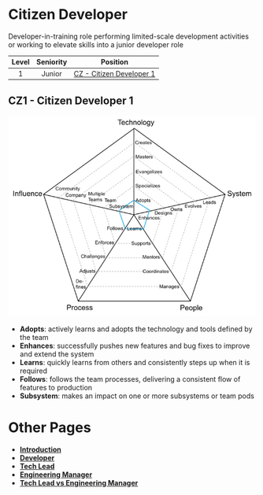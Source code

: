 # Citizen Developer

Developer-in-training role performing limited-scale development activities or working to elevate skills into a junior developer role

| Level | Seniority | Position |
| :---: | :---: | :---: |
| 1 | Junior | [CZ - Citizen Developer 1](#CZ1---citizen-developer-1) |

## CZ1 - Citizen Developer 1

![Citizen Developer 1](/charts/developer-1.png)

* **Adopts**: actively learns and adopts the technology and tools defined by the team
* **Enhances**: successfully pushes new features and bug fixes to improve and extend the system
* **Learns**: quickly learns from others and consistently steps up when it is required
* **Follows**: follows the team processes, delivering a consistent flow of features to production
* **Subsystem**: makes an impact on one or more subsystems or team pods

# Other Pages

* [**Introduction**](README.md)
* [**Developer**](Developer.md)
* [**Tech Lead**](TechLead.md)
* [**Engineering Manager**](EngineeringManager.md)
* [**Tech Lead vs Engineering Manager**](TechLead-EngineeringManager.md)
